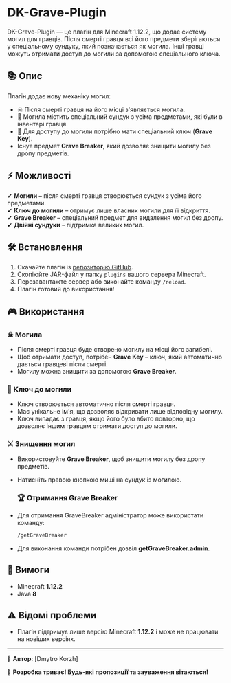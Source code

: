 # DK-Grave-Plugin  

DK-Grave-Plugin — це плагін для Minecraft 1.12.2, що додає систему могил для гравців. Після смерті гравця всі його предмети зберігаються у спеціальному сундуку, який позначається як могила. Інші гравці можуть отримати доступ до могили за допомогою спеціального ключа.  

## 📚 Опис  

Плагін додає нову механіку могил:  

- ☠ Після смерті гравця на його місці з'являється могила.  
- 🎁 Могила містить спеціальний сундук з усіма предметами, які були в інвентарі гравця.  
- 🔑 Для доступу до могили потрібно мати спеціальний ключ (**Grave Key**).  
-    Існує предмет **Grave Breaker**, який дозволяє знищити могилу без дропу предметів.  

## ⚡ Можливості  

✔ **Могили** – після смерті гравця створюється сундук з усіма його предметами.  
✔ **Ключ до могили** – отримує лише власник могили для її відкриття.  
✔ **Grave Breaker** – спеціальний предмет для видалення могил без дропу.  
✔ **Двійні сундуки** – підтримка великих могил.  

## 🛠 Встановлення  

1. Скачайте плагін із [репозиторію GitHub](https://github.com/KorzhD/DK-Grave-Plugin).  
2. Скопіюйте JAR-файл у папку `plugins` вашого сервера Minecraft.  
3. Перезавантажте сервер або виконайте команду `/reload`.  
4. Плагін готовий до використання!  

## 🎮 Використання  

### ☠ Могила  

- Після смерті гравця буде створено могилу на місці його загибелі.  
- Щоб отримати доступ, потрібен **Grave Key** – ключ, який автоматично дається гравцеві після смерті.  
- Могилу можна знищити за допомогою **Grave Breaker**.  

### 🔑 Ключ до могили  

- Ключ створюється автоматично після смерті гравця.  
- Має унікальне ім'я, що дозволяє відкривати лише відповідну могилу.  
- Ключ випадає з гравця, якщо його було вбито повторно, що дозволяє іншим гравцям отримати доступ до могили.  

### ⚔️ Знищення могил  

- Використовуйте **Grave Breaker**, щоб знищити могилу без дропу предметів.  
- Натисніть правою кнопкою миші на сундук із могилою.
   ### 🏆 Отримання Grave Breaker

- Для отримання GraveBreaker адміністратор може використати команду:  
  ```bash
  /getGraveBreaker
  ```  
- Для виконання команди потрібен дозвіл **getGraveBreaker.admin**.  

## 🔧 Вимоги  

- Minecraft **1.12.2**  
- Java **8**  

## ⚠ Відомі проблеми  

- Плагін підтримує лише версію Minecraft **1.12.2** і може не працювати на новіших версіях.  

---

📌 **Автор**: [Dmytro Korzh]  

🚀 **Розробка триває! Будь-які пропозиції та зауваження вітаються!**

